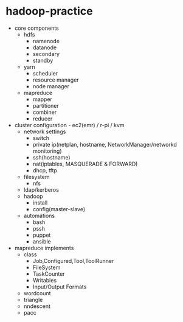 # hadoop-practice

- core components
  - hdfs
    - namenode
    - datanode
    - secondary
    - standby
  - yarn
    - scheduler
    - resource manager
    - node manager
  - mapreduce
    - mapper
    - partitioner
    - combiner
    - reducer
- cluster configuration - ec2(emr) / r-pi / kvm
  - network settings
    - switch
    - private ip(netplan, hostname, NetworkManager/networkd monitoring)
    - ssh(hostname)
    - nat(iptables, MASQUERADE & FORWARD)
    - dhcp, tftp
  - filesystem
    - nfs
  - ldap/kerberos
  - hadoop
    - install
    - config(master-slave)
  - automations
    - bash
    - pssh
    - puppet
    - ansible
- mapreduce implements
  - class
    - Job,Configured,Tool,ToolRunner
    - FileSystem
    - TaskCounter
    - Writables
    - Input/Output Formats
  - wordcount
  - triangle
  - nndescent
  - pacc
